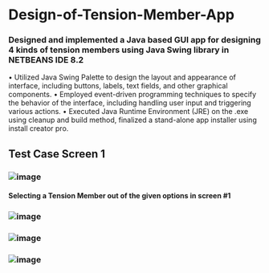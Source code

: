 # Design-of-Tension-Member-App
### Designed and implemented a Java based GUI app for designing 4 kinds of tension members using Java Swing library in NETBEANS IDE 8.2
• Utilized Java Swing Palette to design the layout and appearance of interface, including buttons, labels, text fields, and other graphical components.
• Employed event-driven programming techniques to specify the behavior of the interface, including handling user input and triggering various actions.
• Executed Java Runtime Environment (JRE) on the .exe using cleanup and build method, finalized a stand-alone app installer using install creator pro.
## Test Case Screen 1
### ![image](https://user-images.githubusercontent.com/121078997/210882382-3cf398b4-cba1-4c8f-b601-a9b944cb2bd5.png)
#### Selecting a Tension Member out of the given options in screen #1 
### ![image](https://user-images.githubusercontent.com/121078997/210883309-a13d217d-ed16-457d-ba1b-9158d5250abc.png)

### ![image](https://user-images.githubusercontent.com/121078997/210883390-697f338d-2215-4971-8126-72c64ae67935.png)

### ![image](https://user-images.githubusercontent.com/121078997/210883482-40a6fee9-c55b-4d43-a18e-9742c923036a.png)




